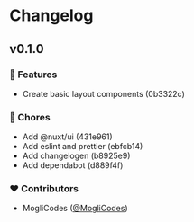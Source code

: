 # Changelog


## v0.1.0


### 🚀 Features

- Create basic layout components (0b3322c)

### 🧹 Chores

- Add @nuxt/ui (431e961)
- Add eslint and prettier (ebfcb14)
- Add changelogen (b8925e9)
- Add dependabot (d889f4f)

### ❤️ Contributors

- MogliCodes ([@MogliCodes](http://github.com/MogliCodes))

